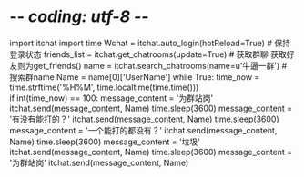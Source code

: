 # -*- coding: utf-8 -*-
import itchat
import time
Wchat = itchat.auto_login(hotReload=True)   #   保持登录状态 
friends_list = itchat.get_chatrooms(update=True)     #  获取群聊   获取好友则为get_friends()
name = itchat.search_chatrooms(name=u'牛逼一群')        #   搜索群name
Name = name[0]['UserName']
while True:
    time_now = time.strftime('%H%M', time.localtime(time.time()))  
    if int(time_now) == 100:
        message_content = '为群站岗'
        itchat.send(message_content, Name)
        time.sleep(3600)
        message_content = '有没有能打的？'
        itchat.send(message_content, Name)
        time.sleep(3600)
        message_content = '一个能打的都没有？'
        itchat.send(message_content, Name)
        time.sleep(3600)
        message_content = '垃圾'
        itchat.send(message_content, Name)
        time.sleep(3600)
        message_content = '为群站岗'
        itchat.send(message_content, Name)

